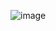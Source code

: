 ![image](https://user-images.githubusercontent.com/37383368/138788767-038825ec-bb55-4c51-a155-2bb8c5701e7c.png)
